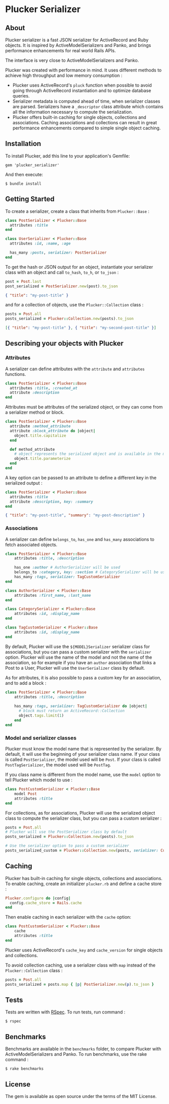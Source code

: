# Plucker Serializer

## About

Plucker serializer is a fast JSON serializer for ActiveRecord and Ruby objects. It is inspired by ActiveModelSerializers and Panko, and brings performance enhancements for real world Rails APIs. 

The interface is very close to ActiveModelSerializers and Panko.

Plucker was created with performance in mind. 
It uses different methods to achieve high throughput and low memory consumption :

- Plucker uses ActiveRecord's `pluck` function when possible to avoid going through ActiveRecord instantiation and to optimize
  database queries. 
- Serializer metadata is computed ahead of time, when serializer classes are parsed. Serializers have a `_descriptor` class attribute
  which contains all the information necessary to compute the serialization.
- Plucker offers built-in caching for single objects, collections and associations. Caching associations and collections can result in great performance enhancements compared to simple single object caching.


## Installation

To install Plucker, add this line to your application's Gemfile:

```
gem 'plucker_serializer'
```

And then execute:

```
$ bundle install
```

## Getting Started

To create a serializer, create a class that inherits from `Plucker::Base` :

``` ruby
class PostSerializer < Plucker::Base
  attributes :title
end

class UserSerializer < Plucker::Base
  attributes :id, :name, :age

  has_many :posts, serializer: PostSerializer
end
```

To get the hash or JSON output for an object, instantiate your serializer class with an object and call `to_hash`, `to_h`, or `to_json` :
``` ruby
post = Post.last
post_serialized = PostSerializer.new(post).to_json
```
``` json
{ "title": "my-post-title" }
```


and for a collection of objects, use the `Plucker::Collection` class :
``` ruby
posts = Post.all
posts_serialized = Plucker::Collection.new(posts).to_json
```
``` json
[{ "title": "my-post-title" }, { "title": "my-second-post-title" }]
```

## Describing your objects with Plucker

### Attributes

A serializer can define attributes with the `attribute` and `attributes` functions.
``` ruby
class PostSerializer < Plucker::Base
  attributes :title, :created_at
  attribute :description
end
```

Attributes must be attributes of the serialized object, or they can come from a serializer method or block.
``` ruby
class PostSerializer < Plucker::Base
  attribute :method_attribute
  attribute :block_attribute do |object|
    object.title.capitalize
  end

  def method_attribute
    # object represents the serialized object and is available in the method context
    object.title.parameterize
  end
end
```

A key option can be passed to an attribute to define a different key in the serialized output :
``` ruby
class PostSerializer < Plucker::Base
  attributes :title
  attribute :description, key: :summary
end
```
``` json
{ "title": "my-post-title", "summary": "my-post-description" }
```

### Associations

A serializer can define `belongs_to`, `has_one` and `has_many` associations to fetch associated objects.
``` ruby
class PostSerializer < Plucker::Base
    attributes :title, :description

    has_one :author # AuthorSerializer will be used
    belongs_to :category, key: :section # CategorySerializer will be used
    has_many :tags, serializer: TagCustomSerializer
end

class AuthorSerializer < Plucker::Base
    attributes :first_name, :last_name
end

class CategorySerializer < Plucker::Base
    attributes :id, :display_name
end

class TagCustomSerializer < Plucker::Base
    attributes :id, :display_name
end
```

By default, Plucker will use the `${MODEL}Serializer` serializer class for associations, but you can pass a custom serializer
with the `serializer` option. Plucker will use the name of the model and not the name of the association, so for example if you
have an `author` association that links a Post to a User, Plucker will use the `UserSerializer` class by default.

As for attributes, it is also possible to pass a custom key for an association, and to add a block :

``` ruby
class PostSerializer < Plucker::Base
    attributes :title, :description
    
    has_many :tags, serializer: TagCustomSerializer do |object|
      # block must return an ActiveRecord::Collection
      object.tags.limit(1)
    end
end
```

### Model and serializer classes

Plucker must know the model name that is represented by the serializer. 
By default, it will use the beginning of your serializer class name.
If your class is called `PostSerializer`, the model used will be `Post`. If your class is called `PostTagSerializer`, the model used will be `PostTag`.

If you class name is different from the model name, use the `model` option to tell Plucker which model to use :
``` ruby
class PostCustomSerializer < Plucker::Base
    model Post
    attributes :title
end
```

For collections, as for associations, Plucker will use the serialized object class to compute the serializer class, but you can pass a custom serializer :
``` ruby
posts = Post.all
# Plucker will use the PostSerializer class by default
posts_serialized = Plucker::Collection.new(posts).to_json

# Use the serializer option to pass a custom serializer
posts_serialized_custom = Plucker::Collection.new(posts, serializer: CustomPostSerializer).to_json
```

## Caching

Plucker has built-in caching for single objects, collections and associations.
To enable caching, create an initializer `plucker.rb` and define a cache store :
``` ruby
Plucker.configure do |config|
  config.cache_store = Rails.cache
end
```

Then enable caching in each serializer with the `cache` option:
``` ruby
class PostCustomSerializer < Plucker::Base
    cache
    attributes :title
end
```

Plucker uses ActiveRecord's `cache_key` and `cache_version` for single objects and collections.

To avoid collection caching, use a serializer class with `map` instead of the `Plucker::Collection` class :
``` ruby
posts = Post.all
posts_serialized = posts.map { |p| PostSerializer.new(p).to_json }
```


## Tests

Tests are written with [RSpec](https://rspec.info/).
To run tests, run command :
```
$ rspec
```


## Benchmarks

Benchmarks are available in the `benchmarks` folder, to compare Plucker with ActiveModelSerializers and Panko.
To run benchmarks, use the rake command :
```
$ rake benchmarks
```


## License

The gem is available as open source under the terms of the MIT License.
